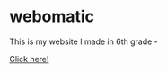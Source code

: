 # webomatic
This is my website I made in 6th grade -

[Click here!]([url](http://webomatic.glitch.me/))

